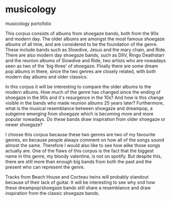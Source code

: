 # musicology
musicology portofolio

This corpus consists of albums from shoegaze bands, both from the 90s and modern day. The older albums are amongst the most famous shoegaze albums of all time, and are considered to be the foundation of the genre. These include bands such as Slowdive, Jesus and the mary chain, and Ride. There are also modern day shoegaze bands, such as DIIV, Ringo Deathstarr and the reunion albums of Slowdive and Ride, two artists who are nowadays seen as two of the 'big three' of shoegaze. FInally there are some dream pop albums in there, since the two genres are closely related, with both modern day albums and older classics.

In this corpus it will be interesting to compare the older albums to the modern albums. How much of the genre has changed since the ending of shoegaze in the 90s and it's resurgence in the 10s? And how is this change visible in the bands who made reunion albums 25 years later? Furthermore, what is the musical resemblance between shoegaze and dreampop, a subgenre emerging from shoegaze which is becoming more and more popular nowadays. Do these bands draw inspiration from older shoegaze or newer shoegaze?

I choose this corpus because these two genres are two of my favourite genres, en because people always comment on how all of the songs sound almost the same. Therefore I would also like to see how alike those songs actually are. One of the flaws of this corpus is the fact that the biggest name in this genre, my bloody valentine, is not on spotify. But despite this, there are still more than enough big bands from both the past and the present who can represent the genre. 

Tracks from Beach House and Cocteau twins will probably standout because of their lack of guitar. It will be interesting to see why snd how these dreampop/shoegaze bands still share a resemblance and draw inspiration from the classic shoegaze bands.
